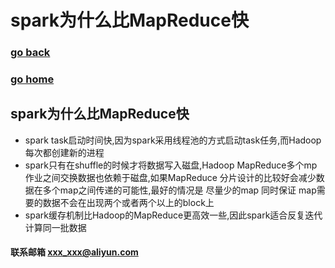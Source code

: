 # spark为什么比MapReduce快
### [go back](/x2q/spark/spark)      
### [go home](/x2q)        
## spark为什么比MapReduce快

+ spark task启动时间快,因为spark采用线程池的方式启动task任务,而Hadoop每次都创建新的进程
+ spark只有在shuffle的时候才将数据写入磁盘,Hadoop MapReduce多个mp作业之间交换数据也依赖于磁盘,如果MapReduce 分片设计的比较好会减少数据在多个map之间传递的可能性,最好的情况是 尽量少的map 同时保证 map需要的数据不会在出现两个或者两个以上的block上
+ spark缓存机制比Hadoop的MapReduce更高效一些,因此spark适合反复迭代计算同一批数据
#### 联系邮箱 xxx_xxx@aliyun.com

